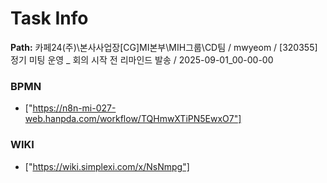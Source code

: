 # Task Info

**Path:** 카페24(주)\본사사업장\[CG]MI본부\MIH그룹\CD팀 / mwyeom / [320355] 정기 미팅 운영 _ 회의 시작 전 리마인드 발송 / 2025-09-01_00-00-00

### BPMN
- ["https://n8n-mi-027-web.hanpda.com/workflow/TQHmwXTiPN5EwxO7"]

### WIKI
- ["https://wiki.simplexi.com/x/NsNmpg"]

